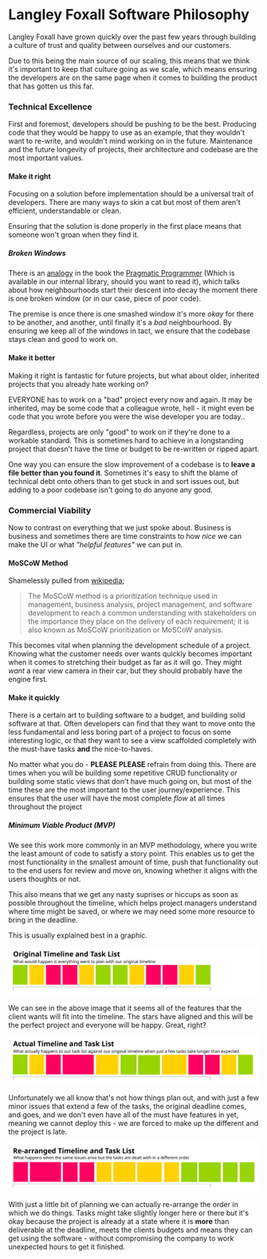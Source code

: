# Langley Foxall Software Philosophy

Langley Foxall have grown quickly over the past few years through building a culture of trust and quality between ourselves
and our customers. 

Due to this being the main source of our scaling, this means that we think it's important to keep that culture going as
we scale, which means ensuring the developers are on the same page when it comes to building the product that has gotten
us this far.

### Technical Excellence
First and foremost, developers should be pushing to be the best. Producing code that they would be happy to use as an
example, that they wouldn't want to re-write, and wouldn't mind working on in the future. Maintenance and the future
longevity of projects, their architecture and codebase are the most important values. 

#### Make it right
Focusing on a solution before implementation should be a universal trait of developers. There are many ways to skin a
cat but most of them aren't efficient, understandable or clean. 

Ensuring that the solution is done properly in the first place means that someone won't groan when they find it.

##### Broken Windows
There is an [analogy](https://pragprog.com/the-pragmatic-programmer/extracts/software-entropy) in the book the 
[Pragmatic Programmer](https://www.amazon.co.uk/Pragmatic-Programmer-Andrew-Hunt/dp/020161622X) (Which is available in our
internal library, should you want to read it), which talks about how neighbourhoods start their descent into decay the
moment there is one broken window (or in our case, piece of poor code).

The premise is once there is one smashed window it's more *okay* for there to be another, and another, until finally it's
a *bad* neighbourhood. By ensuring we keep all of the windows in tact, we ensure that the codebase stays clean and 
good to work on.

#### Make it better
Making it right is fantastic for future projects, but what about older, inherited projects that you already hate working
on? 

EVERYONE has to work on a "bad" project every now and again. It may be inherited, may be some code that a colleague
wrote, hell - it might even be code that you wrote before you were the wise developer you are today..

Regardless, projects are only "good" to work on if they're done to a workable standard. This is sometimes hard to achieve
in a longstanding project that doesn't have the time or budget to be re-written or ripped apart.

One way you can ensure the slow improvement of a codebase is to **leave a file better than you found it**. Sometimes it's
easy to shift the blame of technical debt onto others than to get stuck in and sort issues out, but adding to a poor
codebase isn't going to do anyone any good.

### Commercial Viability
Now to contrast on everything that we just spoke about. Business is business and sometimes there are time constraints to
how *nice* we can make the UI or what *"helpful features"* we can put in.

#### MoSCoW Method
Shamelessly pulled from [wikipedia](https://en.wikipedia.org/wiki/MoSCoW_method);

> The MoSCoW method is a prioritization technique used in management, business analysis, project management, and software 
development to reach a common understanding with stakeholders on the importance they place on the delivery of each 
requirement; it is also known as MoSCoW prioritization or MoSCoW analysis.

This becomes vital when planning the development schedule of a project. Knowing what the customer needs over wants quickly
becomes important when it comes to stretching their budget as far as it will go. They might *want* a rear view camera
in their car, but they should probably have the engine first.

#### Make it quickly
There is a certain art to building software to a budget, and building solid software at that. Often developers can find
that they want to move onto the less fundamental and less boring part of a project to focus on some interesting logic, 
or that they want to see a view scaffolded completely with the must-have tasks **and** the nice-to-haves.

No matter what you do - **PLEASE PLEASE** refrain from doing this. There are times when you will be building some repetitive
CRUD functionality or building some static views that don't have much going on, but most of the time these are the most
important to the user journey/experience. This ensures that the user will have the most complete *flow* at all times
throughout the project

##### Minimum Viable Product (MVP)
We see this work more commonly in an MVP methodology, where you write the least amount of code
to satisfy a story point. This enables us to get the most functionality in the smallest amount of time, push that
functionality out to the end users for review and move on, knowing whether it aligns with the users thoughts or not.

This also means that we get any nasty suprises or hiccups as soon as possible throughout the timeline, which helps
project managers understand where time might be saved, or where we may need some more resource to bring in the deadline.

This is usually explained best in a graphic.

![Planned Timeline](images/our-software/original-timeline.png)

We can see in the above image that it seems all of the features that the client wants will fit into the timeline. The
stars have aligned and this will be the perfect project and everyone will be happy. Great, right?

![Actual Timeline](images/our-software/actual-timeline.png)

Unfortunately we all know that's not how things plan out, and with just a few minor issues that extend a few of the tasks,
the original deadline comes, and goes, and we don't even have all of the must have features in yet, meaning we cannot
deploy this - we are forced to make up the different and the project is late. 

![Rearranged Timeline](images/our-software/rearranged-timeline.png)

With just a little bit of planning we can actually re-arrange the order in which we do things. Tasks might take slightly
longer here or there but it's okay because the project is already at a state where it is **more** than deliverable at the
deadline, meets the clients budgets and means they can get using the software - without compromising the company to work
unexpected hours to get it finished.


